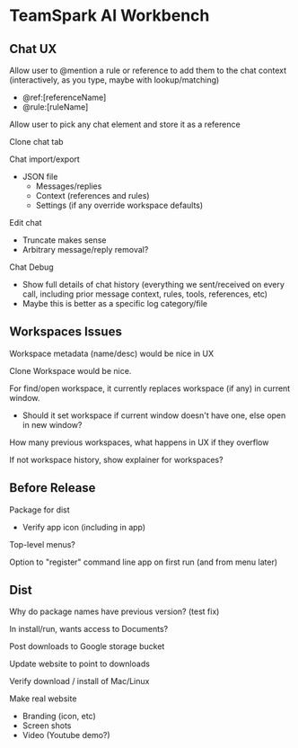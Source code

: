 # TeamSpark AI Workbench

## Chat UX

Allow user to @mention a rule or reference to add them to the chat context (interactively, as you type, maybe with lookup/matching)
- @ref:[referenceName]
- @rule:[ruleName]

Allow user to pick any chat element and store it as a reference

Clone chat tab

Chat import/export
- JSON file
  - Messages/replies
  - Context (references and rules)
  - Settings (if any override workspace defaults)

Edit chat
- Truncate makes sense
- Arbitrary message/reply removal?

Chat Debug
- Show full details of chat history (everything we sent/received on every call, including prior message context, rules, tools, references, etc)
- Maybe this is better as a specific log category/file

## Workspaces Issues

Workspace metadata (name/desc) would be nice in UX

Clone Workspace would be nice.

For find/open workspace, it currently replaces workspace (if any) in current window.
- Should it set workspace if current window doesn't have one, else open in new window?

How many previous workspaces, what happens in UX if they overflow

If not workspace history, show explainer for workspaces?

## Before Release

Package for dist
- Verify app icon (including in app)

Top-level menus?

Option to "register" command line app on first run (and from menu later)

## Dist

Why do package names have previous version? (test fix)

In install/run, wants access to Documents?

Post downloads to Google storage bucket

Update website to point to downloads

Verify download / install of Mac/Linux

Make real website
- Branding (icon, etc)
- Screen shots
- Video (Youtube demo?)